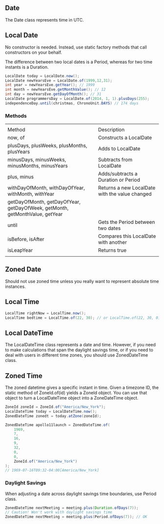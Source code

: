 ## Date

The Date class represents time in UTC.

## Local Date

No constructor is needed. Instead, use static factory methods that call constructors on your behalf.

The difference between two local dates is a Period, whereas for two time instants is a Duration.

```java
LocalDate today = LocalDate.now();
LocalDate newYearsEve = LocalDate.of(1999,12,31);
int year = newYearsEve.getYear(); // 1999
int month = newYearsEve.getMonthValue(); // 12
int day = newYearsEve.getDayOfMonth(); // 31
LocalDate programmersDay = LocalDate.of(2014, 1, 1).plusDays(255);
independenceDay.until(christmas, ChronoUnit.DAYS) // 174 days
```

### Methods

|                                                                             |                                                |
| --------------------------------------------------------------------------- | ---------------------------------------------- |
|                                                                             |                                                |
| Method                                                                      | Description                                    |
| now, of                                                                     | Constructs a LocalDate                         |
| plusDays, plusWeeks, plusMonths, plusYears                                  | Adds to LocalDate                              |
| minusDays, minusWeeks, minusMonths, minusYears                              | Subtracts from LocalDate                       |
| plus, minus                                                                 | Adds/subtracts a Duration or Period            |
| withDayOfMonth, withDayOfYear, withMonth, withYear                          | Returns a new LocalDate with the value changed |
| getDayOfMonth, getDayOfYear, getDayOfWeek, getMonth, getMonthValue, getYear |                                                |
| until                                                                       | Gets the Period between two dates              |
| isBefore, isAfter                                                           | Compares this LocalDate with another           |
| isLeapYear                                                                  | Returns true                                   |
|                                                                             |

## Zoned Date

Should not use zoned time unless you really want to represent absolute time instances.

## Local Time

```java
LocalTime rightNow = LocalTime.now();
LocalTime bedtime = LocalTime.of(22, 30); // or LocalTime.of(22, 30, 0)
```

## Local DateTime

The LocalDateTime class represents a date and time. However, if you need to make calculations that span the daylight savings time, or if you need to deal with users in different time zones, you should use ZonedDateTime class.

## Zoned Time

The zoned datetime gives a specific instant in time. Given a timezone ID, the static method of ZoneId.of(id) yields a ZoneId object. You can use that object to turn a LocalDateTime object into a ZoneDateTime object.

```java
ZoneId zoneId = ZoneId.of("America/New_York");
LocalDateTime today = LocalDateTime.now();
ZonedDateTime zonedt = today.atZone(zoneId);

ZonedDateTime apollo11launch = ZonedDateTime.of(
    1969,
    7,
    16,
    9,
    32,
    0,
    0,
    ZoneId.of("America/New_York")
);
// 1969-07-16T09:32-04:00[America/New_York]
```

### Daylight Savings

When adjusting a date across daylight savings time boundaries, use Period class.

```java
ZonedDateTime nextMeeting = meeting.plus(Duration.ofDays(7));
// Caution! Won't work with daylight savings time
ZonedDateTime nextMeeting = meeting.plus(Period.ofDays(7)); // OK
```
